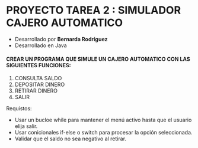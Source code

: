 # PROYECTO TAREA 2 : SIMULADOR CAJERO AUTOMATICO

* Desarrollado por __Bernarda Rodríguez__
* Desarrollado en Java

####  CREAR UN PR0GRAMA QUE SIMULE UN CAJERO AUTOMATICO CON LAS SIGUIENTES FUNCIONES:

1) CONSULTA SALDO
2) DEPOSITAR DINERO
3) RETIRAR DINERO
4) SALIR

Requistos:

*  Usar un bucloe while para mantener el menú activo hasta que el usuario elija salir.
*  Usar conicionales if-else o switch para procesar la opción seleccionada.
*  Validar que el saldo no sea negativo al retirar.
